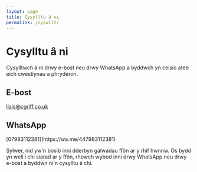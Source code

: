```yaml
---
layout: page
title: Cysylltu â ni
permalink: /cyswllt/
---
```

# Cysylltu â ni
Cysylltwch â ni drwy e-bost neu drwy WhatsApp a byddwch yn ceisio ateb eich cwestiynau a phryderon.

## E-bost
<a href="mailto:llais@cgriff.co.uk">llais@cgriff.co.uk</a>

<h2>WhatsApp</h2>
[07983112381](https://wa.me/447983112381)

Sylwer, nid yw'n bosib inni dderbyn galwadau ffôn ar y rhif hwnnw. Os bydd yn well i chi siarad ar y ffôn, rhowch wybod inni drwy WhatsApp neu drwy e-bost a byddwn ni'n cysylltu â chi.